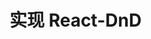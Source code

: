 <!--
 * @Author: xinxu
 * @Date: 2023-06-13 15:57:06
 * @LastEditors: xinxu
 * @LastEditTime: 2023-06-13 15:57:20
 * @FilePath: /react-dnd/README.md
-->

# 实现 React-DnD
